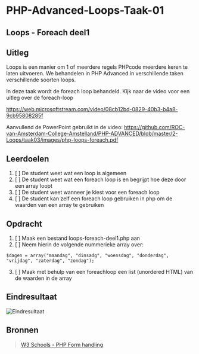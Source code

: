 # PHP-Advanced-Loops-Taak-01


## Loops - Foreach deel1


## Uitleg

Loops is een manier om 1 of meerdere regels PHPcode meerdere keren te laten uitvoeren. We behandelen in PHP Advanced in verschillende taken verschillende soorten loops. 

In deze taak wordt de foreach loop behandeld. Kijk naar de video voor een uitleg over de foreach-loop

https://web.microsoftstream.com/video/08cb12bd-0829-40b3-b4a8-9cb95808285f

Aanvullend de PowerPoint gebruikt in de video:
https://github.com/ROC-van-Amsterdam-College-Amstelland/PHP-ADVANCED/blob/master/2-Loops/taak03/images/php-loops-foreach.pdf

## Leerdoelen

1. [ ] De student weet wat een loop is algemeen
2. [ ] De student weet wat een foreach loop is en begrijpt hoe deze door een array loopt
3. [ ] De student weet wanneer je kiest voor een foreach loop
4. [ ] De student kan zelf een foreach loop gebruiken in php om de waarden van een array te gebruiken


## Opdracht

1. [ ] Maak een bestand loops-foreach-deel1.php aan
2. [ ] Neem hierin de volgende nummerieke array over:

```
$dagen = array("maandag", "dinsadg", "woensdag", "donderdag", "vrijdag", "zaterdag", "zondag");

```
3. [ ] Maak met behulp van een foreachloop een list (unordered HTML) van de waarden in de array


## Eindresultaat

![Eindresultaat](https://github.com/ROC-van-Amsterdam-College-Amstelland/PHP-ADVANCED/blob/master/2-Loops/taak03/images/resultaat.png)

## Bronnen
> [W3 Schools - PHP Form handling](https://www.w3schools.com/php/php_looping_foreach.asp)


